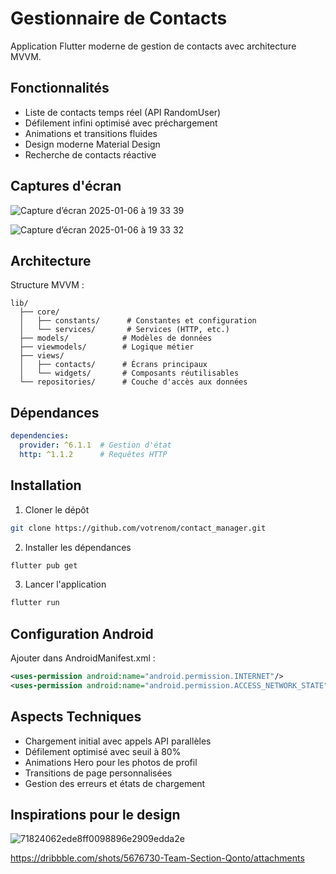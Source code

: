 # Gestionnaire de Contacts

Application Flutter moderne de gestion de contacts avec architecture MVVM.

## Fonctionnalités

- Liste de contacts temps réel (API RandomUser)
- Défilement infini optimisé avec préchargement
- Animations et transitions fluides
- Design moderne Material Design
- Recherche de contacts réactive

## Captures d'écran

![Capture d’écran 2025-01-06 à 19 33 39](https://github.com/user-attachments/assets/c47a4dcd-6a84-44f3-95d4-ef90a0de7c91)

![Capture d’écran 2025-01-06 à 19 33 32](https://github.com/user-attachments/assets/df485812-0529-4a63-9caa-31000a61a810)


## Architecture

Structure MVVM :
```
lib/
  ├── core/
  │   ├── constants/      # Constantes et configuration
  │   └── services/       # Services (HTTP, etc.)
  ├── models/            # Modèles de données
  ├── viewmodels/        # Logique métier
  ├── views/
  │   ├── contacts/      # Écrans principaux
  │   └── widgets/       # Composants réutilisables
  └── repositories/      # Couche d'accès aux données
```

## Dépendances

```yaml
dependencies:
  provider: ^6.1.1  # Gestion d'état
  http: ^1.1.2      # Requêtes HTTP
```

## Installation

1. Cloner le dépôt
```bash
git clone https://github.com/votrenom/contact_manager.git
```

2. Installer les dépendances
```bash
flutter pub get
```

3. Lancer l'application
```bash
flutter run
```

## Configuration Android

Ajouter dans AndroidManifest.xml :
```xml
<uses-permission android:name="android.permission.INTERNET"/>
<uses-permission android:name="android.permission.ACCESS_NETWORK_STATE"/>
```

## Aspects Techniques

- Chargement initial avec appels API parallèles
- Défilement optimisé avec seuil à 80%
- Animations Hero pour les photos de profil
- Transitions de page personnalisées
- Gestion des erreurs et états de chargement

## Inspirations pour le design

![71824062ede8ff0098896e2909edda2e](https://github.com/user-attachments/assets/1fe5f138-77f6-40fd-857f-2d89af77446d)

https://dribbble.com/shots/5676730-Team-Section-Qonto/attachments
